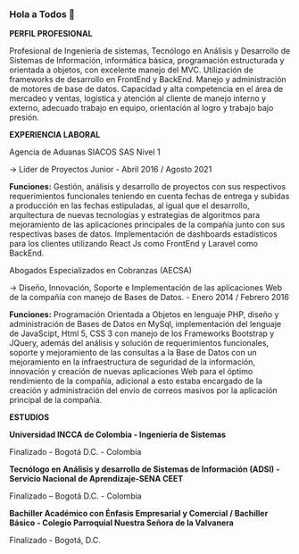 ### Hola a Todos 👋

**PERFIL PROFESIONAL**

Profesional de Ingeniería de sistemas, Tecnólogo en Análisis y Desarrollo de Sistemas de Información, informática básica, programación estructurada y orientada a objetos, con excelente manejo del MVC. Utilización de frameworks de desarrollo en FrontEnd y BackEnd. Manejo y administración de motores de base de datos. Capacidad y alta competencia en el área de mercadeo y ventas, logística y atención al cliente de manejo interno y externo, adecuado trabajo en equipo, orientación al logro y trabajo bajo presión.

**EXPERIENCIA LABORAL**

Agencia de Aduanas SIACOS SAS Nivel 1

-> Líder de Proyectos Junior - Abril 2016 / Agosto 2021

**Funciones:** Gestión, análisis y desarrollo de proyectos con sus respectivos requerimientos funcionales teniendo en cuenta fechas de entrega y subidas a producción en las fechas estipuladas, al igual que el desarrollo, arquitectura de nuevas tecnologías y estrategias de algoritmos para mejoramiento de las aplicaciones principales de la compañía junto con sus respectivas bases de datos. Implementación de dashboards estadísticos para los clientes utilizando React Js como FrontEnd y Laravel como BackEnd.

Abogados Especializados en Cobranzas (AECSA)

-> Diseño, Innovación, Soporte e Implementación de las aplicaciones Web de la compañía con manejo de Bases de Datos. - Enero 2014 / Febrero 2016

**Funciones:** Programación Orientada a Objetos en lenguaje PHP, diseño  y administración de Bases de Datos en MySql, implementación del lenguaje de JavaScipt, Html 5, CSS 3 con manejo de los Frameworks Bootstrap y JQuery, además del análisis y solución de requerimientos funcionales, soporte y mejoramiento de las consultas a la Base de Datos con un mejoramiento en la infraestructura de seguridad de la información, innovación y creación de nuevas aplicaciones Web para el óptimo rendimiento de la compañía, adicional a esto estaba encargado de la creación y administración del envío de correos masivos por la aplicación principal de la compañía. 

**ESTUDIOS**

**Universidad INCCA de Colombia - Ingeniería de Sistemas**

Finalizado - Bogotá D.C. - Colombia

**Tecnólogo en Análisis y desarrollo de Sistemas de Información (ADSI) - Servicio Nacional de Aprendizaje-SENA CEET**

Finalizado – Bogotá D.C. - Colombia

**Bachiller Académico con Énfasis Empresarial y Comercial / Bachiller Básico - Colegio Parroquial Nuestra Señora de la Valvanera**

Finalizado - Bogotá, D.C.
